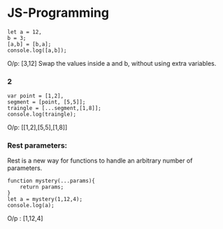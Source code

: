 # JS-Programming

####
``` 
let a = 12,
b = 3;
[a,b] = [b,a];
console.log([a,b]); 
```
O/p: [3,12] Swap the values inside a and b, without using extra variables.

### 2
``` 
var point = [1,2],
segment = [point, [5,5]];
traingle = [...segment,[1,8]];
console.log(traingle);
```
O/p: [[1,2],[5,5],[1,8]]


### Rest parameters:
Rest is a new way for functions to handle an arbitrary number of parameters.

``` 
function mystery(...params){
    return params;
}
let a = mystery(1,12,4);
console.log(a);
```
O/p : [1,12,4]

